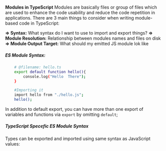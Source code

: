 **Modules in TypeScript**
Modules are basically files or group of files which are used to enhance the code usability and reduce the code repetition in applications. There are 3 main things to consider when writing module-based code in TypeScript:

**=> Syntax:** What syntax do I want to use to import and export things?
**=> Module Resolution:** Relationship between modules names and files on disk
**=> Module Output Target:** What should my emitted JS module lok like

##### ES Module Syntax:
```bash
    # @filename: hello.ts
    export default function hello(){
        console.log("Hello  There");
    }

    #Importing it
    import hello from "./hello.js";
    hello();
```

In addition to default export, you can have more than one export of variables and functions via `export` by omitting `default`;

##### TypeScript Specefic ES Module Syntax
Types can be exported and imported using same syntax as JavaScript values:
